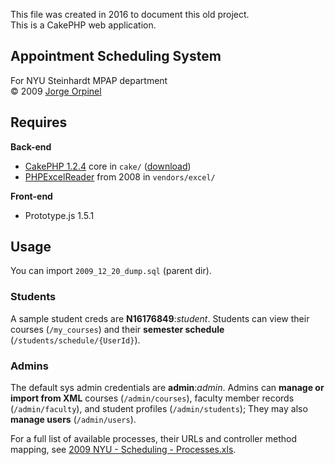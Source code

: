This file was created in 2016 to document this old project.  
This is a CakePHP web application.

## Appointment Scheduling System
For NYU Steinhardt MPAP department  
&copy; 2009 [Jorge Orpinel](http://jorge.orpinel.com)

## Requires

**Back-end**
* [CakePHP 1.2.4](http://book.cakephp.org/1.2/en/) core in `cake/` ([download](https://github.com/cakephp/cakephp/releases/tag/1.2.4))
* [PHPExcelReader](http://sourceforge.net/projects/phpexcelreader) from 2008 in `vendors/excel/`

**Front-end**
* Prototype.js 1.5.1

## Usage

You can import `2009_12_20_dump.sql` (parent dir).

### Students

A sample student creds are **N16176849**:_student_. Students can view their courses (`/my_courses`) and their **semester schedule** (`/students/schedule/{UserId}`).

### Admins

The default sys admin credentials are **admin**:_admin_. Admins can **manage or import from XML** courses (`/admin/courses`), faculty member records (`/admin/faculty`), and student profiles (`/admin/students`); They may also **manage users** (`/admin/users`).

For a full list of available processes, their URLs and controller method mapping, see [2009 NYU - Scheduling - Processes.xls](https://1drv.ms/x/s!AgNFd02XYIc1hQzv5AWWhdMtGlM3).
